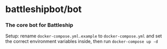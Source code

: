 # battleshipbot/bot

### The core bot for Battleship

Setup: rename `docker-compose.yml.example` to `docker-compose.yml` and set the correct environment variables inside, then run `docker-compose up -d`